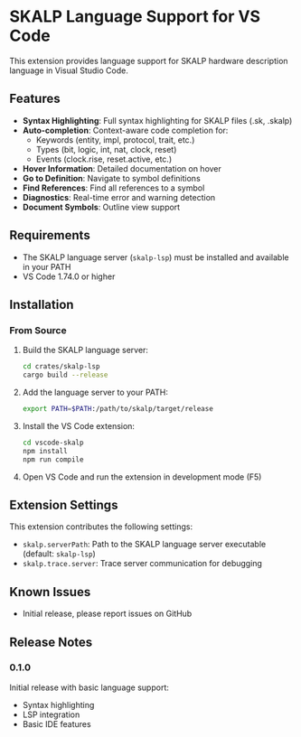 # SKALP Language Support for VS Code

This extension provides language support for SKALP hardware description language in Visual Studio Code.

## Features

- **Syntax Highlighting**: Full syntax highlighting for SKALP files (.sk, .skalp)
- **Auto-completion**: Context-aware code completion for:
  - Keywords (entity, impl, protocol, trait, etc.)
  - Types (bit, logic, int, nat, clock, reset)
  - Events (clock.rise, reset.active, etc.)
- **Hover Information**: Detailed documentation on hover
- **Go to Definition**: Navigate to symbol definitions
- **Find References**: Find all references to a symbol
- **Diagnostics**: Real-time error and warning detection
- **Document Symbols**: Outline view support

## Requirements

- The SKALP language server (`skalp-lsp`) must be installed and available in your PATH
- VS Code 1.74.0 or higher

## Installation

### From Source

1. Build the SKALP language server:
   ```bash
   cd crates/skalp-lsp
   cargo build --release
   ```

2. Add the language server to your PATH:
   ```bash
   export PATH=$PATH:/path/to/skalp/target/release
   ```

3. Install the VS Code extension:
   ```bash
   cd vscode-skalp
   npm install
   npm run compile
   ```

4. Open VS Code and run the extension in development mode (F5)

## Extension Settings

This extension contributes the following settings:

* `skalp.serverPath`: Path to the SKALP language server executable (default: `skalp-lsp`)
* `skalp.trace.server`: Trace server communication for debugging

## Known Issues

- Initial release, please report issues on GitHub

## Release Notes

### 0.1.0

Initial release with basic language support:
- Syntax highlighting
- LSP integration
- Basic IDE features